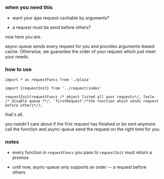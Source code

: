 ### when you need this

- want your ajax request cachable by arguments?

- a request must be send before others?

now here you are.

async-queue sends every request for you and provides arguments-based cache.
Otherwise, we guarantee the order of your request which just meet your needs.

### how to use

```
import * as requestFuncs from './plaza'

import {requestInit} from '../request/index'

requestInit(requestFuncs /* object listed all your requests*/, fasle /* disable queue ?*/, 'firstRequest'/*the function which sends request before others*/);
```



that's all.

you needn't care about if the first request has finished or be sent anymore.
call the function and async-queue send the request on the right time for you


### notes
- every function in `requestFuncs` you pass to `requestInit` must return a promise

- until now, async-queue only supports an order -- a request before others

